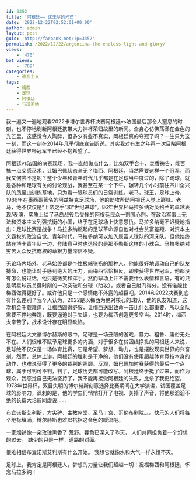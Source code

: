 ```yaml
---
id: 3352
title: '阿根廷—— 这无尽的光芒'
date: '2022-12-22T02:52:01+00:00'
author: admin
layout: post
guid: 'http://farbank.net/?p=3352'
permalink: /2022/12/22/argentina-the-endless-light-and-glory/
views:
    - '470'
bot_views:
    - '709'
categories:
    - 速写主义
tags:
    - 梅西
    - 足球
    - 阿根廷
    - 马拉多纳
---
```


我一遍又一遍地观看2022卡塔尔世界杯决赛阿根廷vs法国最后那令人窒息的时刻，也不停地刷新阿根廷携带大力神杯荣归故里的新闻。全身心仿佛荡漾在金色的光芒里，这感觉令人陶醉，但多少有些不真实，阿根廷真的夺冠了吗？一生只为这一刻，而这一刻在2014年几乎彻底宣告断送。其实我对有生之年再一次目睹阿根廷获得世界杯冠军早已经不抱希望了。

阿根廷vs法国的决赛现场，我一直想做点什么，比如双手合十、焚香祷告，能否搞一点交感巫术，让姆巴佩状态全无？梅西、阿根廷，当然需要这样一个冠军，而我又何尝不是呢？整个少年和青年时代几乎都是在足球当中度过的，除了踢球，就是各种和足球有关的讨论观战，我甚至在某一个下午，辗转几个小时前往四川全兴队的凤凰山训练基地，只为看一眼球员们的日常训练。老马，球王，足球上帝，1986年在墨西哥著名的阿兹特克足球场，他的助攻帮助阿根廷人登上巅峰。老马，绝不仅仅是“上帝之手”和“世纪进球”。86年世界杯马拉多纳对英格兰的卓越表现/表演，实质上给了马岛战役后受挫的阿根廷民众一剂强心剂。在政治军事上无法和资本主义列强抗衡的小国，终于在足球场上快意恩仇。马拉多纳毫不迟疑地指出：足球比赛是战争！马拉多纳燃起的足球革命源自他对社会贫富差距、对资本主义霸权的政治自觉。青年时代，马拉多纳可以加入属富人球队的河床队，但他始终站在博卡青年队一边，登陆意甲时也选择的是那不勒斯这样的小球会。马拉多纳对穷苦大众反抗霸权的草根力量深信不疑。

无论场内场外，老马始终都是个性极端张扬的那种人，他能很好地调动自己的队友搏命，也能让对手感到绝大的压力。而梅西恰恰相反，即使获得世界冠军，他都没有怎么说过话，他只是微笑和挥手。然而球场上并不需要什么表情和言语，有的只是明星球员关键时刻的一次突破和分球（助攻），或者自己射门得分。没有谁能比梅西做得更好了。或许他只是一个感情绝不外露的超巨吧。2014和2022决赛到底有什么差别？我个人认为，2022是以梅西为绝对核心的球队，他的队友知道，这次机会千载难逢，让梅西踢得舒服，让梅西送出致命一击比什么都重要，所以全队需要不停地奔跑，既要逼迫对手失误，也要为梅西创造更多空当。2014时，梅西太辛苦了，战术设计存在明显缺陷。

在阿根廷大文豪博尔赫斯的眼中，足球是一场丑陋的游戏，暴力、粗鲁、庸俗无处不在。人们很难不赋予足球更多的内涵，对于很多在贫困线挣扎的阿根廷人来说，足球绝不仅仅是一场体育比赛，它是希望、梦想、动力，也是摆脱现实世界的兴奋剂。然而，总体上讲，阿根廷的胜利是干净的，他们没有使用超越体育竞技本身的动作，也难说获得了更多的裁判的照顾。反观，姆巴佩加时赛获得的最后一个点球，属于可判可不判，判了，足球历史都可能改写。阿根廷终于挺了过来，而作为观众，我感觉自己无法坚持了，我不能再接受阿根廷的失败，比杀了我更绝望。1978年世界杯，双目失明的博尔赫斯刻意选择比赛期间在大学演讲，试图覆盖足球的影响力，讽刺的是，他的学生们悄悄打开了电视、关掉了声音，将他那滔滔不绝的长篇大论形同虚设……

布宜诺斯艾利斯，方尖碑、主教座堂、圣马丁宫、哥伦布剧院。。。快乐的人们将每个地标填满，博尔赫斯也难以抗拒这金色的暖流吧。

一家烟铺像一朵玫瑰熏香了
荒野。暮色已深入了昨天，
人们共同担负着一个幻想的过去。
缺少的只是一样，道路的对面。

很难相信布宜诺斯艾利斯有什么开始。
我想它就像水和大气一样永恒不灭。

足球上，我肯定是阿根廷人，梦想的力量让我们超越一切！祝福梅西和阿根廷，怀念马拉多纳！
